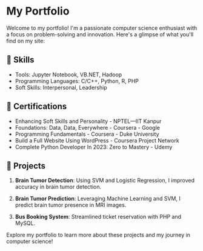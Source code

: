 # My Portfolio

Welcome to my portfolio! I'm a passionate computer science enthusiast with a focus on problem-solving and innovation. Here's a glimpse of what you'll find on my site:

## 🔧 Skills
- Tools: Jupyter Notebook, VB.NET, Hadoop
- Programming Languages: C/C++, Python, R, PHP
- Soft Skills: Interpersonal, Leadership

## 📜 Certifications
- Enhancing Soft Skills and Personality - NPTEL—IIT Kanpur
- Foundations: Data, Data, Everywhere - Coursera - Google
- Programming Fundamentals - Coursera - Duke University
- Build a Full Website Using WordPress - Coursera Project Network
- Complete Python Developer In 2023: Zero to Mastery - Udemy

## 🚀 Projects
1. **Brain Tumor Detection**: Using SVM and Logistic Regression, I improved accuracy in brain tumor detection.

2. **Brain Tumor Prediction**: Leveraging Machine Learning and SVM, I predict brain tumor presence in MRI images.

3. **Bus Booking System**: Streamlined ticket reservation with PHP and MySQL.


Explore my portfolio to learn more about these projects and my journey in computer science!
